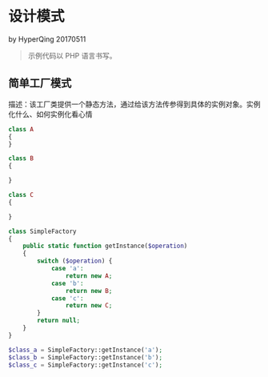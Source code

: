 # 设计模式

by HyperQing 20170511

>示例代码以 PHP 语言书写。

## 简单工厂模式

描述：该工厂类提供一个静态方法，通过给该方法传参得到具体的实例对象。实例化什么、如何实例化看心情

```php
class A
{
}

class B
{

}

class C
{

}

class SimpleFactory
{
    public static function getInstance($operation)
    {
        switch ($operation) {
            case 'a':
                return new A;
            case 'b':
                return new B;
            case 'c':
                return new C;
        }
        return null;
    }
}

$class_a = SimpleFactory::getInstance('a');
$class_b = SimpleFactory::getInstance('b');
$class_c = SimpleFactory::getInstance('c');
```




